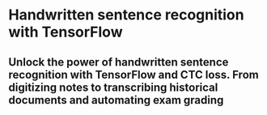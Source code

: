 # Handwritten sentence recognition with TensorFlow
## Unlock the power of handwritten sentence recognition with TensorFlow and CTC loss. From digitizing notes to transcribing historical documents and automating exam grading


